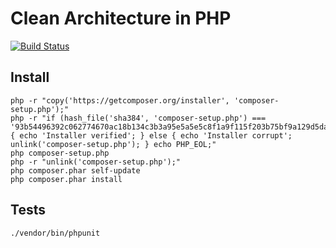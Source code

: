 # Clean Architecture in PHP

[![Build Status](https://travis-ci.com/eminetto/clean-architecture-php.svg?branch=master)](https://travis-ci.com/eminetto/clean-architecture-php)

## Install

	php -r "copy('https://getcomposer.org/installer', 'composer-setup.php');"
	php -r "if (hash_file('sha384', 'composer-setup.php') === '93b54496392c062774670ac18b134c3b3a95e5a5e5c8f1a9f115f203b75bf9a129d5daa8ba6a13e2cc8a1da0806388a8') { echo 'Installer verified'; } else { echo 'Installer corrupt'; unlink('composer-setup.php'); } echo PHP_EOL;"
	php composer-setup.php
	php -r "unlink('composer-setup.php');"
    php composer.phar self-update
    php composer.phar install

## Tests

    ./vendor/bin/phpunit

